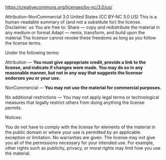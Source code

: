 https://creativecommons.org/licenses/by-nc/3.0/us/

Attribution-NonCommercial 3.0 United States (CC BY-NC 3.0 US)
This is a human-readable summary of (and not a substitute for) the license. Disclaimer.
 us
You are free to:
Share — copy and redistribute the material in any medium or format
Adapt — remix, transform, and build upon the material
The licensor cannot revoke these freedoms as long as you follow the license terms.

Under the following terms:

Attribution — **You must give appropriate credit, provide a link to the license, and indicate if changes were made. You may do so in any reasonable manner, but not in any way that suggests the licensor endorses you or your use.**

NonCommercial — **You may not use the material for commercial purposes.**

No additional restrictions — You may not apply legal terms or technological measures that legally restrict others from doing anything the license permits.

Notices:

You do not have to comply with the license for elements of the material in the public domain or where your use is permitted by an applicable exception or limitation.
No warranties are given. The license may not give you all of the permissions necessary for your intended use. For example, other rights such as publicity, privacy, or moral rights may limit how you use the material.

